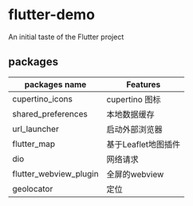 # flutter-demo
An initial taste of the Flutter project

## packages

packages name | Features
---|---
cupertino_icons | cupertino 图标
shared_preferences | 本地数据缓存
url_launcher | 启动外部浏览器
flutter_map | 基于Leaflet地图插件
dio | 网络请求
flutter_webview_plugin | 全屏的webview
geolocator | 定位
